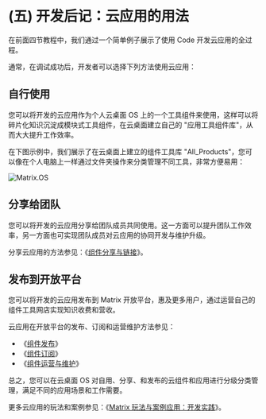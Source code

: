 # (五) 开发后记：云应用的用法

在前面四节教程中，我们通过一个简单例子展示了使用 Code 开发云应用的全过程。

通常，在调试成功后，开发者可以选择下列方法使用云应用：

## 自行使用

您可以将开发的云应用作为个人云桌面 OS 上的一个工具组件来使用，这样可以将碎片化知识沉淀成模块式工具组件，在云桌面建立自己的 "应用工具组件库"，从而大大提升工作效率。

在下图示例中，我们展示了在云桌面上建立的组件工具库 "All_Products"，您可以像在个人电脑上一样通过文件夹操作来分类管理不同工具，非常方便易用：

![Matrix.OS](../../../../../media/os/tools/code/oslibs.gif "个人组件工具库示例")

## 分享给团队

您可以将开发的云应用分享给团队成员共同使用。这一方面可以提升团队工作效率，另一方面也可实现团队成员对云应用的协同开发与维护升级。

分享云应用的方法参见：《[组件分享与链接](zh-cn/userguide/os/com/sharelink.md)》。

## 发布到开放平台

您可以将开发的云应用发布到 Matrix 开放平台，惠及更多用户，通过运营自己的组件工具网店实现知识收费和营收。

云应用在开放平台的发布、订阅和运营维护方法参见：

* 《[组件发布](zh-cn/userguide/os/com/release.md)》
* 《[组件订阅](zh-cn/userguide/os/com/subscribe.md)》
* 《[组件运营与维护](zh-cn/userguide/os/com/maintain.md)》

总之，您可以在云桌面 OS 对自用、分享、和发布的云组件和应用进行分级分类管理，满足不同的应用场景和工作需要。

更多云应用的玩法和案例参见：《[Matrix 玩法与案例应用：开发实践](zh-cn/demo/gallery.md)》。